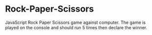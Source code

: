 # Rock-Paper-Scissors
JavaScript Rock Paper Scissors game against computer.
The game is played on the console and should run 5 times then declare the winner.

